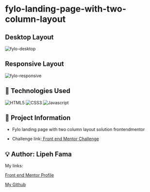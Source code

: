
# fylo-landing-page-with-two-column-layout

## Desktop Layout

![fylo-desktop](https://user-images.githubusercontent.com/91050670/200791895-ef417387-a27b-4841-95a8-e64d99d45214.png)

## Responsive Layout 

![fylo-responsive](https://user-images.githubusercontent.com/91050670/200795717-94987d55-5d18-4509-8e45-210432b17fec.png)

## :wrench: Technologies Used
![HTML5](https://img.shields.io/badge/html5-%23E34F26.svg?style=for-the-badge&logo=html5&logoColor=white)
![CSS3](https://img.shields.io/badge/css3-%231572B6.svg?style=for-the-badge&logo=css3&logoColor=white)
![Javascript](https://img.shields.io/badge/JavaScript-F7DF1E?style=for-the-badge&logo=javascript&logoColor=black)

## :book: Project Information
- Fylo landing page with two column layout solution frontendmentor
- <p>Challenge link:<a href="https://www.frontendmentor.io/challenges/fylo-landing-page-with-two-column-layout-5ca5ef041e82137ec91a50f5"> Front end Mentor Challenge</a></p>

## :bulb: Author: Lipeh Fama
   My links:
   <p><a href="https://www.frontendmentor.io/profile/FelipeFama">Front end Mentor Profile</a></p>
   <p><a href="https://github.com/FelipeFama">My Github</a></p>

